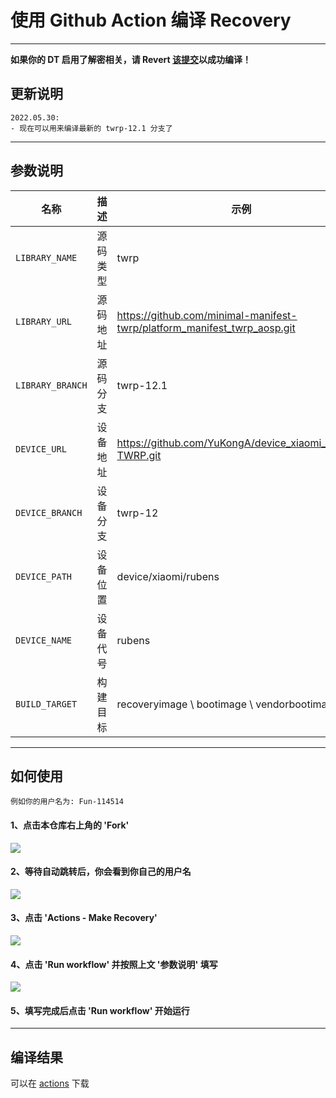 # 使用 Github Action 编译 Recovery

---


**如果你的 DT 启用了解密相关，请 Revert [该提交](https://github.com/YuKongA/Action-Recovery-builder/commit/29ddaea3f93c01bb8033a96585acd3a9d8bce03c)以成功编译！**

## 更新说明
```
2022.05.30: 
- 现在可以用来编译最新的 twrp-12.1 分支了
```

-----

## 参数说明

| 名称 | 描述 | 示例 |
| ------------ | -------------------- | ------------ |
| `LIBRARY_NAME` | 源码类型 | twrp |
| `LIBRARY_URL` | 源码地址 | https://github.com/minimal-manifest-twrp/platform_manifest_twrp_aosp.git |
| `LIBRARY_BRANCH` | 源码分支 | twrp-12.1 |
| `DEVICE_URL` | 设备地址 | https://github.com/YuKongA/device_xiaomi_rubens-TWRP.git |
| `DEVICE_BRANCH` | 设备分支 | twrp-12 |
| `DEVICE_PATH` | 设备位置 | device/xiaomi/rubens |
| `DEVICE_NAME` | 设备代号 | rubens |
| `BUILD_TARGET` | 构建目标 | recoveryimage \ bootimage \ vendorbootimage |

-----

## 如何使用
```
例如你的用户名为: Fun-114514
```
#### 1、点击本仓库右上角的 'Fork'
![](https://i.bmp.ovh/imgs/2021/10/6b6ed9f29e732372.png)
#### 2、等待自动跳转后，你会看到你自己的用户名
![](https://i.bmp.ovh/imgs/2021/10/66cfe324c0ebb69b.png)
#### 3、点击 'Actions - Make Recovery'
![](https://i.bmp.ovh/imgs/2021/10/23896d1b66292047.png)
#### 4、点击 'Run workflow' 并按照上文 '参数说明' 填写
![](https://i.bmp.ovh/imgs/2021/10/9cb7871267cf2f53.png)
#### 5、填写完成后点击 'Run workflow' 开始运行

-----

## 编译结果
可以在 [actions](../../actions) 下载
